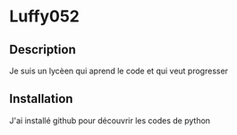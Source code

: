 # Luffy052

## Description
Je suis un lycèen qui aprend le code et qui veut progresser

## Installation
J'ai installé github pour découvrir les codes de python
